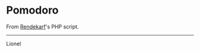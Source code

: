 Pomodoro
========


From <a href='https://github.com/rendekarf' target='_blank'>Rendekarf</a>'s PHP script.
<hr>
<a mailto:grcote7@gmail.com>Lionel</a>


